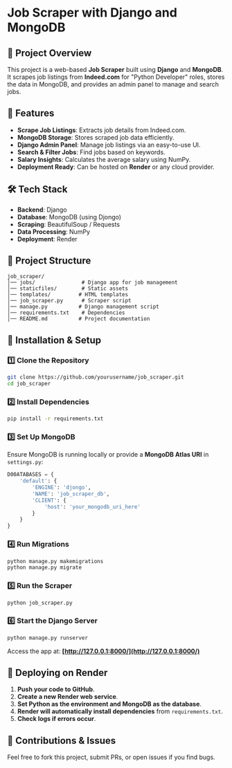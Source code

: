 # Job Scraper with Django and MongoDB

## 📌 Project Overview

This project is a web-based **Job Scraper** built using **Django** and **MongoDB**. It scrapes job listings from **Indeed.com** for "Python Developer" roles, stores the data in MongoDB, and provides an admin panel to manage and search jobs.

## 🚀 Features

- **Scrape Job Listings**: Extracts job details from Indeed.com.
- **MongoDB Storage**: Stores scraped job data efficiently.
- **Django Admin Panel**: Manage job listings via an easy-to-use UI.
- **Search & Filter Jobs**: Find jobs based on keywords.
- **Salary Insights**: Calculates the average salary using NumPy.
- **Deployment Ready**: Can be hosted on **Render** or any cloud provider.

## 🛠️ Tech Stack

- **Backend**: Django
- **Database**: MongoDB (using Djongo)
- **Scraping**: BeautifulSoup / Requests
- **Data Processing**: NumPy
- **Deployment**: Render

## 📂 Project Structure

```
job_scraper/
│── jobs/               # Django app for job management
│── staticfiles/        # Static assets
│── templates/         # HTML templates
│── job_scraper.py      # Scraper script
│── manage.py          # Django management script
│── requirements.txt    # Dependencies
│── README.md          # Project documentation
```

## 🔧 Installation & Setup

### 1️⃣ Clone the Repository

```bash
git clone https://github.com/yourusername/job_scraper.git
cd job_scraper
```

### 2️⃣ Install Dependencies

```bash
pip install -r requirements.txt
```

### 3️⃣ Set Up MongoDB

Ensure MongoDB is running locally or provide a **MongoDB Atlas URI** in `settings.py`:

```python
D00ATABASES = {
    'default': {
        'ENGINE': 'djongo',
        'NAME': 'job_scraper_db',
        'CLIENT': {
            'host': 'your_mongodb_uri_here'
        }
    }
}
```

### 4️⃣ Run Migrations

```bash
python manage.py makemigrations
python manage.py migrate
```

### 5️⃣ Run the Scraper

```bash
python job_scraper.py
```

### 6️⃣ Start the Django Server

```bash
python manage.py runserver
```

Access the app at: **[http://127.0.0.1:8000/](http://127.0.0.1:8000/)**

## 🚀 Deploying on Render

1. **Push your code to GitHub**.
2. **Create a new Render web service**.
3. **Set Python as the environment and MongoDB as the database**.
4. **Render will automatically install dependencies** from `requirements.txt`.
5. **Check logs if errors occur**.

## 🔗 Contributions & Issues

Feel free to fork this project, submit PRs, or open issues if you find bugs.


